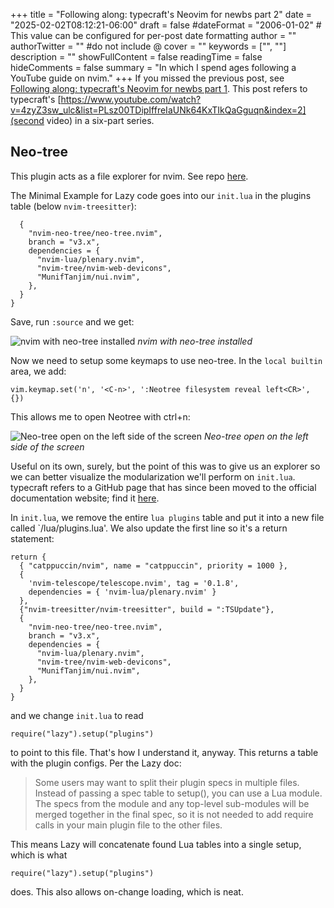 +++
title = "Following along: typecraft's Neovim for newbs part 2"
date = "2025-02-02T08:12:21-06:00"
draft = false
#dateFormat = "2006-01-02" # This value can be configured for per-post date formatting
author = ""
authorTwitter = "" #do not include @
cover = ""
keywords = ["", ""]
description = ""
showFullContent = false
readingTime = false
hideComments = false
summary = "In which I spend ages following a YouTube guide on nvim."
+++
If you missed the previous post, see [Following along: typecraft's Neovim for newbs part 1](2025-2-2-nvim-newb-1.md). This post refers to typecraft's [https://www.youtube.com/watch?v=4zyZ3sw_ulc&list=PLsz00TDipIffreIaUNk64KxTIkQaGguqn&index=2](second video) in a six-part series.

## Neo-tree

This plugin acts as a file explorer for nvim. See repo [here](https://github.com/nvim-neo-tree/neo-tree.nvim).

The Minimal Example for Lazy code goes into our `init.lua` in the plugins table (below `nvim-treesitter`):

```
  {
    "nvim-neo-tree/neo-tree.nvim",
    branch = "v3.x",
    dependencies = {
      "nvim-lua/plenary.nvim",
      "nvim-tree/nvim-web-devicons",
      "MunifTanjim/nui.nvim",
    },
  }
}
```

Save, run `:source` and we get:

![nvim with neo-tree installed](/img/2025-02-02_with-neo-tree.png)
*nvim with neo-tree installed*

Now we need to setup some keymaps to use neo-tree. In the `local builtin` area, we add:

`vim.keymap.set('n', '<C-n>', ':Neotree filesystem reveal left<CR>', {})`

This allows me to open Neotree with ctrl+n:

![Neo-tree open on the left side of the screen](/img/2025-02-02_neo-tree-working.png)
*Neo-tree open on the left side of the screen*

Useful on its own, surely, but the point of this was to give us an explorer so we can better visualize the modularization we'll perform on `init.lua`. typecraft refers to a GitHub page that has since been moved to the official documentation website; find it [here](https://lazy.folke.io/usage/structuring).

In `init.lua`, we remove the entire `lua plugins` table and put it into a new file called `/lua/plugins.lua'. We also update the first line so it's a return statement:

```
return {
  { "catppuccin/nvim", name = "catppuccin", priority = 1000 },
  {
    'nvim-telescope/telescope.nvim', tag = '0.1.8',
    dependencies = { 'nvim-lua/plenary.nvim' }
  },
  {"nvim-treesitter/nvim-treesitter", build = ":TSUpdate"},
  {
    "nvim-neo-tree/neo-tree.nvim",
    branch = "v3.x",
    dependencies = {
      "nvim-lua/plenary.nvim",
      "nvim-tree/nvim-web-devicons",
      "MunifTanjim/nui.nvim",
    },
  }
}
```

and we change `init.lua` to read

`require("lazy").setup("plugins")`

to point to this file. That's how I understand it, anyway. This returns a table with the plugin configs. Per the Lazy doc:

> Some users may want to split their plugin specs in multiple files. Instead of passing a spec table to setup(), you can use a Lua module. The specs from the module and any top-level sub-modules will be merged together in the final spec, so it is not needed to add require calls in your main plugin file to the other files.

This means Lazy will concatenate found Lua tables into a single setup, which is what

`require("lazy").setup("plugins")`

does. This also allows on-change loading, which is neat. 
